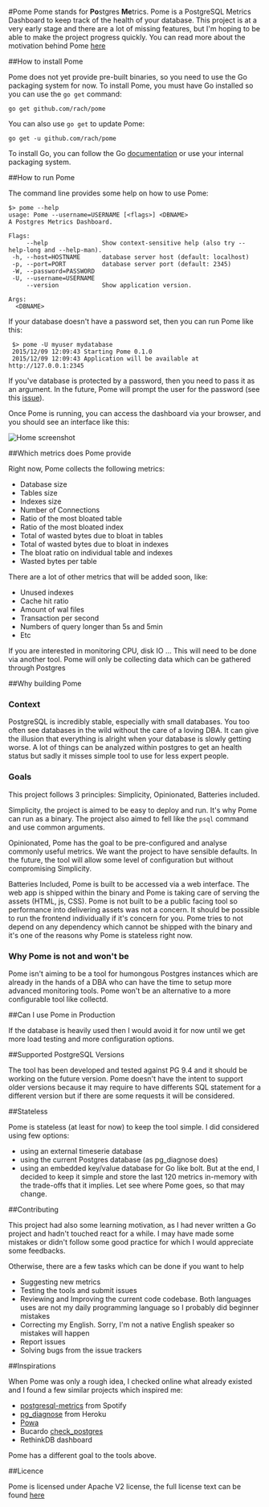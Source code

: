 #Pome
Pome stands for **Po**stgres **Me**trics.
Pome is a PostgreSQL Metrics Dashboard to keep track of the health of your database.
This project is at a very early stage and there are a lot of missing features,
but I'm hoping to be able to make the project progress quickly.
You can read more about the motivation behind Pome [here](http://rachbelaid.com/introducing-pome)

##How to install Pome

Pome does not yet provide pre-built binaries, so you need to use the Go packaging system for now.
To install Pome, you must have Go installed so you can use the `go get` command:

    go get github.com/rach/pome
   
You can also use `go get` to update Pome:

    go get -u github.com/rach/pome

To install Go, you can follow the Go [documentation](https://golang.org/doc/install) or use your internal packaging system. 

##How to run Pome

The command line provides some help on how to use Pome:

   
    $> pome --help
    usage: Pome --username=USERNAME [<flags>] <DBNAME>
    A Postgres Metrics Dashboard.

    Flags:
         --help               Show context-sensitive help (also try --help-long and --help-man).
     -h, --host=HOSTNAME      database server host (default: localhost)
     -p, --port=PORT          database server port (default: 2345)
     -W, --password=PASSWORD
     -U, --username=USERNAME
         --version            Show application version.

    Args:
      <DBNAME>

If your database doesn't have a password set, then you can run Pome like this:

     $> pome -U myuser mydatabase
     2015/12/09 12:09:43 Starting Pome 0.1.0
     2015/12/09 12:09:43 Application will be available at http://127.0.0.1:2345

If you've database is protected by a password, then you need to pass it as an argument.
In the future, Pome will prompt the user for the password (see this [issue](https://github.com/rach/pome/issues/16)).

Once Pome is running, you can access the dashboard via your browser, and you should see an interface like this:

![Home screenshot](https://raw.githubusercontent.com/rach/pome/master/screenshots/home.png)

##Which metrics does Pome provide

Right now, Pome collects the following metrics:

- Database size
- Tables size
- Indexes size
- Number of Connections
- Ratio of the most bloated table
- Ratio of the most bloated index
- Total of wasted bytes due to bloat in tables
- Total of wasted bytes due to bloat in indexes
- The bloat ratio on individual table and indexes
- Wasted bytes per table

There are a lot of other metrics that will be added soon, like:

- Unused indexes
- Cache hit ratio
- Amount of wal files
- Transaction per second
- Numbers of query longer than 5s and 5min
- Etc 

If you are interested in monitoring CPU, disk IO ... This will need to be done via another tool.
Pome will only be collecting data which can be gathered through Postgres 

##Why building Pome 
### Context

PostgreSQL is incredibly stable, especially with small databases. You too often see databases in the wild without the care of a loving DBA.
It can give the illusion that everything is alright when your database is slowly getting worse. A lot of things can be analyzed within postgres to get an health status but sadly it misses simple tool to use for less expert people.

### Goals

This project follows 3 principles: Simplicity, Opinionated, Batteries included. 

Simplicity, the project is aimed to be easy to deploy and run. It's why Pome can run as a binary. The project also aimed to fell like the `psql` command and use common arguments. 

Opinionated, Pome has the goal to be pre-configured and analyse commonly useful metrics. We want the project to have sensible defaults. In the future, the tool will allow some level of configuration but without compromising Simplicity. 

Batteries Included, Pome is built to be accessed via a web interface. The web app is shipped within the binary and Pome is taking care of serving the assets (HTML, js, CSS). Pome is not built to be a public facing tool so performance into delivering assets was not a concern. It should be possible to run the frontend individually if it's concern for you. Pome tries to not depend on any dependency which cannot be shipped with the binary and it's one of the reasons why Pome is stateless right now.

### Why Pome is not and won't be

Pome isn't aiming to be a tool for humongous Postgres instances which are already in the hands of a DBA who can have the time to setup more advanced monitoring tools. Pome won't be an alternative to a more configurable tool like collectd.


##Can I use Pome in Production

If the database is heavily used then I would avoid it for now until we get more load testing and more configuration options. 

##Supported PostgreSQL Versions

The tool has been developed and tested against PG 9.4 and it should be working on the future version.
Pome doesn't have the intent to support older versions because it may require to have differents SQL statement for a different version but if there are some requests it will be considered.

##Stateless

Pome is stateless (at least for now) to keep the tool simple. I did considered using few options:
- using an external timeserie database
- using the current Postgres database (as pg_diagnose does)
- using an embedded key/value database for Go like bolt.
But at the end, I decided to keep it simple and store the last 120 metrics in-memory with the trade-offs that it implies.
Let see where Pome goes, so that may change.

##Contributing 

This project had also some learning motivation, as I had never written a Go project and hadn't touched react for a while. I may have made some mistakes or didn't follow some good practice for which I would appreciate some feedbacks.

Otherwise, there are a few tasks which can be done if you want to help

- Suggesting new metrics
- Testing the tools and submit issues
- Reviewing and Improving the current code codebase.
Both languages uses are not my daily programming language so I probably did beginner mistakes
- Correcting my English. Sorry, I'm not a native English speaker so mistakes will happen
- Report issues
- Solving bugs from the issue trackers

##Inspirations

When Pome was only a rough idea, I checked online what already existed and I found a few similar projects which inspired me:

- [postgresql-metrics](https://github.com/spotify/postgresql-metrics) from Spotify
- [pg_diagnose](https://github.com/heroku/pgdiagnose) from Heroku
- [Powa](http://dalibo.github.io/powa/)
- Bucardo [check_postgres](https://bucardo.org/check_postgres/)
- RethinkDB dashboard

Pome has a different goal to the tools above.

##Licence 

Pome is licensed under Apache V2 license, the full license text can be found [here](https://github.com/rach/pome/blob/master/LICENSE)
